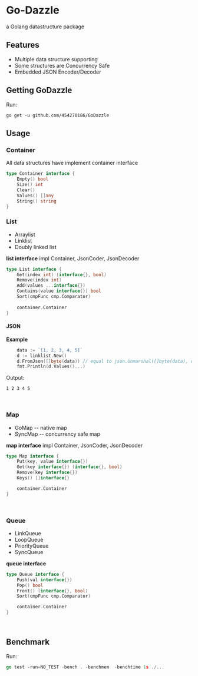 # Go-Dazzle
a Golang datastructure package

## Features
- Multiple data structure supporting
- Some structures are Concurrency Safe
- Embedded JSON Encoder/Decoder

## Getting GoDazzle
Run:
```
go get -u github.com/454270186/GoDazzle
```

## Usage

### Container
All data structures have implement container interface
```go
type Container interface {
	Empty() bool
	Size() int
	Clear()
	Values() []any
	String() string
}
```

### List
- Arraylist
- Linklist
- Doubly linked list

**list interface**
impl Container, JsonCoder, JsonDecoder
```go
type List interface {
	Get(index int) (interface{}, bool)
	Remove(index int)
	Add(values ...interface{})
	Contains(value interface{}) bool
	Sort(cmpFunc cmp.Comparator)
	
	container.Container
}
```

#### JSON
**Example**
```go
	data := `[1, 2, 3, 4, 5]`
	d := linklist.New()
	d.FromJson([]byte(data)) // equal to json.Unmarshal([]byte(data), d)
	fmt.Println(d.Values()...)
```
Output:
```
1 2 3 4 5
```

<br>

### Map
- GoMap -- native map
- SyncMap -- concurrency safe map

**map interface**
impl Container, JsonCoder, JsonDecoder
```go
type Map interface {
	Put(key, value interface{})
	Get(key interface{}) (interface{}, bool)
	Remove(key interface{})
	Keys() []interface{}

	container.Container
}
```

<br>

### Queue
- LinkQueue
- LoopQueue
- PriorityQueue
- SyncQueue

**queue interface**
```go
type Queue interface {
	Push(val interface{})
	Pop() bool
	Front() (interface{}, bool)
	Sort(cmpFunc cmp.Comparator)

	container.Container
}
```

<br>

## Benchmark

Run:
```go
go test -run=NO_TEST -bench . -benchmem  -benchtime 1s ./...
```